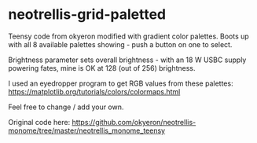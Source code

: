 # neotrellis-grid-paletted
Teensy code from okyeron modified with gradient color palettes.  Boots up with all 8 available palettes showing - push a button on one to select.

Brightness parameter sets overall brightness - with an 18 W USBC supply powering fates, mine is OK at 128 (out of 256) brightness.

I used an eyedropper program to get RGB values from these palettes:
https://matplotlib.org/tutorials/colors/colormaps.html

Feel free to change / add your own.

Original code here:
https://github.com/okyeron/neotrellis-monome/tree/master/neotrellis_monome_teensy
